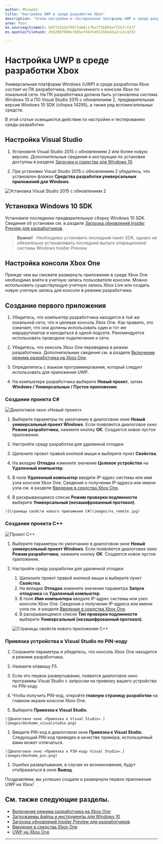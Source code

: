```yaml
---
author: Mtoepke
title: "Настройка UWP в среде разработки Xbox"
description: "Этапы настройки и тестирования платформы UWP в среде разработки Xbox."
area: Xbox
ms.sourcegitcommit: bdf7a32d2f0673ab6c176a775b805eff2b7cf437
ms.openlocfilehash: d56206f990e7885af4935401356bd3a2ce2cd292

---
```


# Настройка UWP в среде разработки Xbox

Универсальная платформа Windows (UWP) в среде разработки Xbox состоит из ПК разработчика, подключенного к консоли Xbox по локальной сети.
На ПК разработчика должна быть установлена система Windows 10 и ПО Visual Studio 2015 с обновлением 2, предварительная версия Windows 10 SDK (сборка 14295), а также ряд вспомогательных средств.


В этой статье освещаются действия по настройке и тестированию среды разработки.

## Настройка Visual Studio

1. Установите Visual Studio 2015 с обновлением 2 или более новую версию. Дополнительные сведения и инструкции по установке доступны в разделе [Загрузки и средства для Windows 10](https://dev.windows.com/downloads).

1. При установке Visual Studio 2015 с обновлением 2 убедитесь, что установлен флажок **Средства разработки универсальных приложений для Windows**.

  ![Установка Visual Studio 2015 с обновлением 2](images/vs_install_tools.png)

## Установка Windows 10 SDK

Установите последнюю предварительную сборку Windows 10 SDK. Сведения об установке см. в разделе [Загрузка обновлений Insider Preview для разработчиков](http://go.microsoft.com/fwlink/p/?LinkId=780552).

  > **Важно!**
            &nbsp;&nbsp;Необходимо установить последний пакет SDK, однако _не_ обязательно устанавливать последний выпуск операционной системы Windows Insider Preview.

## Настройка консоли Xbox One

Прежде чем вы сможете развернуть приложение в среде Xbox One необходимо войти в учетную запись пользователя консоли. Можно использовать существующую учетную запись Xbox Live или создать новую учетную запись для консоли в режиме разработчика. 

## Создание первого приложения

1. Убедитесь, что компьютер разработчика находится в той же локальной сети, что и целевая консоль Xbox One. Как правило, это означает, что они должны использовать один и тот же маршрутизатор и находиться в одной подсети. Рекомендуется использовать проводное подключение к сети.

1. Убедитесь, что консоль Xbox One переведена в режим разработчика.  Дополнительные сведения см. в разделе [Включение режима разработчика на Xbox One](devkit-activation.md).

1. Определитесь с языком программирования, который следует использовать для приложения UWP.

1. На компьютере разработчика выберите **Новый проект**, затем **Windows / Универсальные / Пустое приложение**.

### Создание проекта C#

  ![Диалоговое окно «Новый проект»](images/vs_universal_blank.jpg)

1. Выберите параметры по умолчанию в диалоговом окне **Новый универсальный проект Windows**. Если появляется диалоговое окно **Режим разработчика**, нажмите кнопку **ОК**. Создается новое пустое приложение.

1. Настройте среду разработки для удаленной отладки:

  1. Щелкните проект правой кнопкой мыши и выберите пункт **Свойства**.
  1. На вкладке **Отладка** измените значение **Целевое устройство** на **Удаленный компьютер**.
  1. В поле **Удаленный компьютер** введите IP-адрес системы или имя узла консоли Xbox One. Сведения о получении IP-адреса или имени узла см. в разделе [Введение в средства Xbox One](introduction-to-xbox-tools.md).
  1. В раскрывающемся списке **Режим проверки подлинности** выберите **Универсальный (незашифрованный протокол)**.

    ![Страницы свойств нового приложения C#](images/vs_remote.jpg)

### Создание проекта C++

  ![Проект C++](images/vs_universal_cpp_blank.jpg)

1. Выберите параметры по умолчанию в диалоговом окне **Новый универсальный проект Windows**. Если появляется диалоговое окно **Режим разработчика**, нажмите кнопку **ОК**. Создается новое пустое приложение.

1. Настройте среду разработки для удаленной отладки:

   1. Щелкните проект правой кнопкой мыши и выберите пункт **Свойства**.
   1. На вкладке **Отладка** измените значение параметра **Запуск отладчика** на **Удаленный компьютер**.
   1. В поле **Имя компьютера** введите IP-адрес системы или узел консоли Xbox One. Сведения о получении IP-адреса или имени узла см. в разделе [Введение в средства Xbox One](introduction-to-xbox-tools.md).
   1. В раскрывающемся списке **Тип проверки подлинности** выберите **Универсальный (незашифрованный протокол)**.

    ![Страницы свойств нового приложения C++](images/vs_remote_cpp.jpg)

### Привязка устройства к Visual Studio по PIN-коду

1. Сохраните параметры и убедитесь, что консоль Xbox One находится в режиме разработчика.

1. Нажмите клавишу F5.

1. Если это первое развертывание, появится диалоговое окно программы Visual Studio с запросом на привязку вашего устройства по PIN-коду.

  1. Чтобы получить PIN-код, откройте **главную страницу разработки** на главном экране консоли Xbox One.
  1. Выберите **Привязка к Visual Studio**.

    ![Диалоговое окно «Привязка к Visual Studio».](images/devhome_visualstudio.png)

  1. Введите PIN-код в диалоговом окне **Привязка к Visual Studio**. Следующий PIN-код приведен в качестве примера; используемый вами может отличаться.

    ![Диалоговое окно «Привязка к PIN-коду Visual Studio».](images/devhome_pin.png)

  1. Ошибки развертывания, в случае их возникновения, будут отображаться в окне **Вывод**.

Поздравляем, вы успешно создали и развернули первое приложение UWP на Xbox!



## См. также следующие разделы.
- [Включение режима разработчика на Xbox One](devkit-activation.md)  
- [Загружаемы файлы и инструменты для Windows 10](https://dev.windows.com/downloads)  
- [Загрузка обновлений Insider Preview для разработчиков](http://go.microsoft.com/fwlink/?LinkId=780552)  
- [Введение в средства Xbox One](introduction-to-xbox-tools.md) 
- [UWP на Xbox One](index.md)

----



<!--HONumber=Jun16_HO4-->



